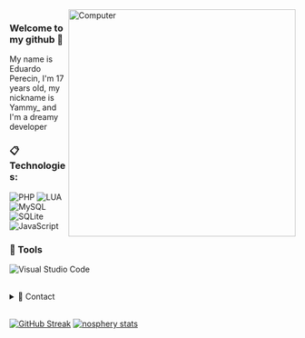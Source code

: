 <img src="https://raw.githubusercontent.com/MicaelliMedeiros/micaellimedeiros/master/image/computer-illustration.png" min-width="400px" max-width="400px" width="400px" align="right" alt="Computer">

### Welcome to my github  💫
My name is Eduardo Perecin, I'm 17 years old, my nickname is Yammy_ and I'm a dreamy developer

### :clipboard: Technologies:

  ![PHP](https://img.shields.io/badge/PhP-777BB3?style=for-the-badge&logo=php&logoColor=white)
  ![LUA](https://img.shields.io/badge/MTALUA-732cc9?style=for-the-badge&logo=lua&logoColor=17042e)
  ![MySQL](https://img.shields.io/badge/MySQL-00000F?style=for-the-badge&logo=mysql&logoColor=white)
  ![SQLite](https://img.shields.io/badge/SQLite-07405E?style=for-the-badge&logo=sqlite&logoColor=white)
  ![JavaScript](https://img.shields.io/badge/JavaScript-ffbf00?style=for-the-badge&logo=javascript&logoColor=white)

### 🚀 Tools

  ![Visual Studio Code](https://img.shields.io/badge/VSCode-008B8B?style=for-the-badge&logo=visual-studio-code&logoColor=blue)

<br/>

<details>
  <summary>💬 Contact</summary>
   </br>    <img align="left" alt="Discord" target="_blank" width="25px" src="https://raw.githubusercontent.com/anuraghazra/anuraghazra/master/assets/discord-round.svg"/>
  <string>Yammy_#9059</string>
  
   </br> <img align="left" alt="Discord" target="_blank" width="25px" src="https://raw.githubusercontent.com/anuraghazra/anuraghazra/master/assets/discord-round.svg"/>
  <string>![My Group](https://discord.gg/ggSp8VvahpCA)</string> </br>
</details> 
  
<br/>

[![GitHub Streak](http://github-readme-streak-stats.herokuapp.com?user=ImString&theme=tokyonight&fire=DD6400&ring=DD6400&currStreakNum=DD985F&stroke=484848)](https://git.io/streak-stats)
[![nosphery stats](https://github-readme-stats.vercel.app/api?username=ImString&layout=compact&theme=tokyonight&hide_title=true&show_icons=true&count_private=true)](https://github.com/YammySCR/)
